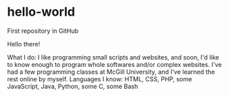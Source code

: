 # hello-world
First repository in GitHub

Hello there!

What I do: I like programming small scripts and websites, and soon, I'd like to know enough to program whole softwares and/or complex websites. I've had a few programming classes at McGill University, and I've learned the rest online by myself. 
Languages I know: HTML, CSS, PHP, some JavaScript, Java, Python, some C, some Bash
